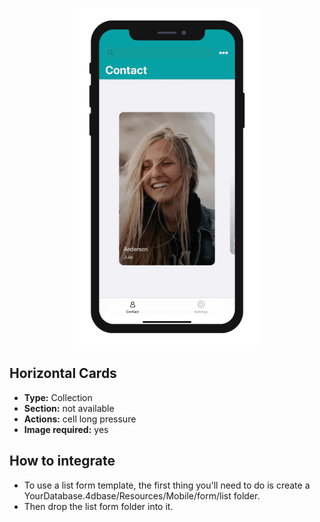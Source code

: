<p align="center"><img src="https://github.com/4d-for-ios/4d-for-ios-form-list-Horizontal-Cards/blob/master/template.gif" alt="Horizontal Cards" height="auto" width="300"></p>

## Horizontal Cards

* **Type:** Collection
* **Section:** not available
* **Actions:** cell long pressure
* **Image required:** yes

## How to integrate

* To use a list form template, the first thing you'll need to do is create a YourDatabase.4dbase/Resources/Mobile/form/list folder.
* Then drop the list form folder into it.
